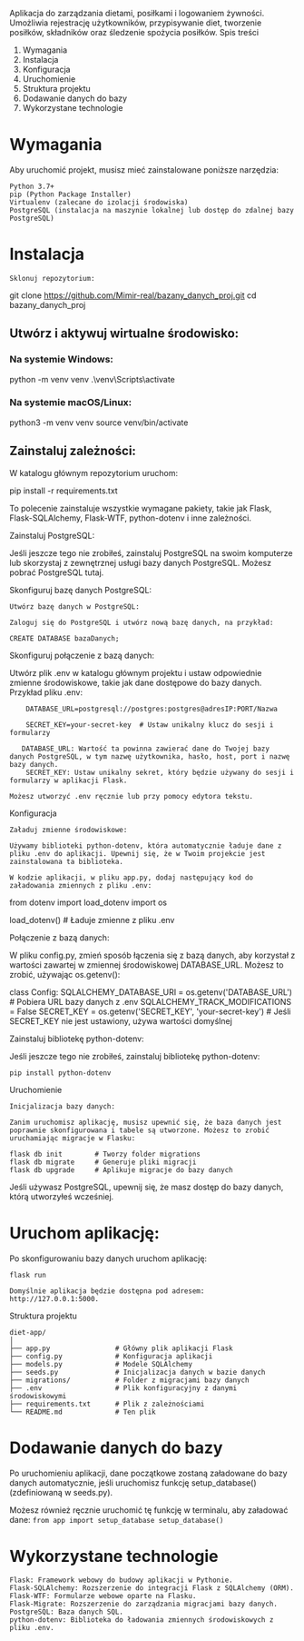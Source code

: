 Aplikacja do zarządzania dietami, posiłkami i logowaniem żywności. Umożliwia rejestrację użytkowników, przypisywanie diet, tworzenie posiłków, składników oraz śledzenie spożycia posiłków.
Spis treści

   1. Wymagania
   2. Instalacja
   3. Konfiguracja
   4. Uruchomienie
   5. Struktura projektu
   6. Dodawanie danych do bazy
   7. Wykorzystane technologie


# Wymagania

Aby uruchomić projekt, musisz mieć zainstalowane poniższe narzędzia:

    Python 3.7+
    pip (Python Package Installer)
    Virtualenv (zalecane do izolacji środowiska)
    PostgreSQL (instalacja na maszynie lokalnej lub dostęp do zdalnej bazy PostgreSQL)

# Instalacja

    Sklonuj repozytorium:

git clone https://github.com/Mimir-real/bazany_danych_proj.git
cd bazany_danych_proj

## Utwórz i aktywuj wirtualne środowisko:

### Na systemie Windows:

python -m venv venv
.\venv\Scripts\activate

### Na systemie macOS/Linux:

python3 -m venv venv
source venv/bin/activate

## Zainstaluj zależności:

W katalogu głównym repozytorium uruchom:

pip install -r requirements.txt

To polecenie zainstaluje wszystkie wymagane pakiety, takie jak Flask, Flask-SQLAlchemy, Flask-WTF, python-dotenv i inne zależności.

Zainstaluj PostgreSQL:

Jeśli jeszcze tego nie zrobiłeś, zainstaluj PostgreSQL na swoim komputerze lub skorzystaj z zewnętrznej usługi bazy danych PostgreSQL. Możesz pobrać PostgreSQL tutaj.

Skonfiguruj bazę danych PostgreSQL:

    Utwórz bazę danych w PostgreSQL:

    Zaloguj się do PostgreSQL i utwórz nową bazę danych, na przykład:

    CREATE DATABASE bazaDanych;

Skonfiguruj połączenie z bazą danych:

Utwórz plik .env w katalogu głównym projektu i ustaw odpowiednie zmienne środowiskowe, takie jak dane dostępowe do bazy danych. Przykład pliku .env:
```
    DATABASE_URL=postgresql://postgres:postgres@adresIP:PORT/Nazwa

    SECRET_KEY=your-secret-key  # Ustaw unikalny klucz do sesji i formularzy
```
       DATABASE_URL: Wartość ta powinna zawierać dane do Twojej bazy danych PostgreSQL, w tym nazwę użytkownika, hasło, host, port i nazwę bazy danych.
        SECRET_KEY: Ustaw unikalny sekret, który będzie używany do sesji i formularzy w aplikacji Flask.

    Możesz utworzyć .env ręcznie lub przy pomocy edytora tekstu.

Konfiguracja

    Załaduj zmienne środowiskowe:

    Używamy biblioteki python-dotenv, która automatycznie ładuje dane z pliku .env do aplikacji. Upewnij się, że w Twoim projekcie jest zainstalowana ta biblioteka.

    W kodzie aplikacji, w pliku app.py, dodaj następujący kod do załadowania zmiennych z pliku .env:

from dotenv import load_dotenv
import os

load_dotenv()  # Ładuje zmienne z pliku .env

Połączenie z bazą danych:

W pliku config.py, zmień sposób łączenia się z bazą danych, aby korzystał z wartości zawartej w zmiennej środowiskowej DATABASE_URL. Możesz to zrobić, używając os.getenv():

class Config:
    SQLALCHEMY_DATABASE_URI = os.getenv('DATABASE_URL')  # Pobiera URL bazy danych z .env
    SQLALCHEMY_TRACK_MODIFICATIONS = False
    SECRET_KEY = os.getenv('SECRET_KEY', 'your-secret-key')  # Jeśli SECRET_KEY nie jest ustawiony, używa wartości domyślnej

Zainstaluj bibliotekę python-dotenv:

Jeśli jeszcze tego nie zrobiłeś, zainstaluj bibliotekę python-dotenv:

    pip install python-dotenv

Uruchomienie

    Inicjalizacja bazy danych:

    Zanim uruchomisz aplikację, musisz upewnić się, że baza danych jest poprawnie skonfigurowana i tabele są utworzone. Możesz to zrobić uruchamiając migracje w Flasku:
```
flask db init        # Tworzy folder migrations
flask db migrate     # Generuje pliki migracji
flask db upgrade     # Aplikuje migracje do bazy danych
```
Jeśli używasz PostgreSQL, upewnij się, że masz dostęp do bazy danych, którą utworzyłeś wcześniej.

# Uruchom aplikację:

Po skonfigurowaniu bazy danych uruchom aplikację:

    flask run

    Domyślnie aplikacja będzie dostępna pod adresem: http://127.0.0.1:5000.

Struktura projektu
```
diet-app/
│
├── app.py                # Główny plik aplikacji Flask
├── config.py             # Konfiguracja aplikacji
├── models.py             # Modele SQLAlchemy
├── seeds.py              # Inicjalizacja danych w bazie danych
├── migrations/           # Folder z migracjami bazy danych
├── .env                  # Plik konfiguracyjny z danymi środowiskowymi
├── requirements.txt      # Plik z zależnościami
└── README.md             # Ten plik
```
# Dodawanie danych do bazy

Po uruchomieniu aplikacji, dane początkowe zostaną załadowane do bazy danych automatycznie, jeśli uruchomisz funkcję setup_database() (zdefiniowaną w seeds.py).

Możesz również ręcznie uruchomić tę funkcję w terminalu, aby załadować dane:
`
from app import setup_database
setup_database()
`
# Wykorzystane technologie

    Flask: Framework webowy do budowy aplikacji w Pythonie.
    Flask-SQLAlchemy: Rozszerzenie do integracji Flask z SQLAlchemy (ORM).
    Flask-WTF: Formularze webowe oparte na Flasku.
    Flask-Migrate: Rozszerzenie do zarządzania migracjami bazy danych.
    PostgreSQL: Baza danych SQL.
    python-dotenv: Biblioteka do ładowania zmiennych środowiskowych z pliku .env.

